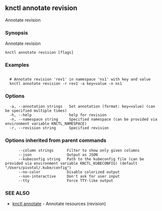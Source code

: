 ## knctl annotate revision

Annotate revision

### Synopsis

Annotate revision

```
knctl annotate revision [flags]
```

### Examples

```

  # Annotate revision 'rev1' in namespace 'ns1' with key and value
  knctl annotate revision -r rev1 -a key=value -n ns1
```

### Options

```
  -a, --annotation strings   Set annotation (format: key=value) (can be specified multiple times)
  -h, --help                 help for revision
  -n, --namespace string     Specified namespace (can be provided via environment variable KNCTL_NAMESPACE)
  -r, --revision string      Specified revision
```

### Options inherited from parent commands

```
      --column strings      Filter to show only given columns
      --json                Output as JSON
      --kubeconfig string   Path to the kubeconfig file (can be provided via environment variable KNCTL_KUBECONFIG) (default "/Users/pivotal/.kube/config")
      --no-color            Disable colorized output
      --non-interactive     Don't ask for user input
      --tty                 Force TTY-like output
```

### SEE ALSO

* [knctl annotate](knctl_annotate.md)	 - Annotate resources (revision)

